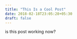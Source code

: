 ```yaml
---
title: "This Is a Cool Post"
date: 2018-02-18T23:05:28+05:30
draft: false
---
```

is this post working now?
